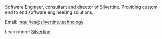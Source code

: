 Software Engineer, consultant and director of Silvertine. Providing custom end to end software engineering solutions.

Email: inquiries@silvertine.technology

Learn more: [Silvertine](https://silvertine.technology)
